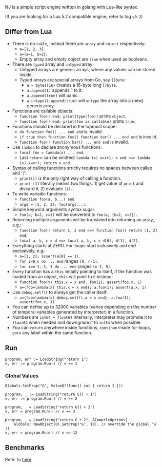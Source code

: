 NJ is a simple script engine written in golang with Lua-like syntax.

(If you are looking for a Lua 5.2 compatible engine, refer to tag `v0.2`)

## Differ from Lua

- There is no `table`, instead there are `array` and `object` respectively:
	- `a=[1, 2, 3]`.
	- `a={a=1, b=2}`.
	- Empty array and empty object are `true` when used as booleans.
- There are `typed` array and `untyped` array:
	- Untyped arrays are generic arrays, where any values can be stored inside.
	- Typed arrays are special arrays from Go, say `[]byte`:
		- `a = bytes(16)` creates a 16-byte long `[]byte`.
		- `a.append(1)` appends 1 to it.
		- `a.append(true)` will panic.
		- `a.untype().append(true)` will `untype` the array into a (new) generic array.
- Functions are callable objects:
	- `function foo() end; print(type(foo))` prints `object`.
	- `function foo() end; print(foo is callable)` prints `true`.
- Functions should be declared in the topmost scope:
	- `do function foo() ... end end` is invalid.
	- `if true then function foo() function bar() ... end end` is invalid.
	- `function foo() function bar() ... end end` is invalid.
- Use `lambda` to declare anonymous functions:
	- `local foo = lambda(x) ... end`.
	- Last `return` can be omitted: `lambda (x) x=x+1; x end <=> lambda (x) x=x+1; return x end`.
- Syntax of calling functions strictly requires no spaces between callee and '(':
	- `print(1)` is the only right way of calling a function.
	- `print (1)` literally means two things: 1) get value of `print` and discard it, 2) evaluate `(1)`.
- To write variadic functions:
	- `function foo(a, b...) end`.
	- `args = [1, 2, 3]; foo(args...)`.
- Simple keyword arguments syntax sugar:
	- `foo(a, b=2, c=3)` will be converted to `foo(a, {b=2, c=3})`.
- Returning multiple arguments will be translated into returning an array, e.g.:
	- `function foo() return 1, 2 end <=> function foo() return [1, 2] end`.
	- `local a, b, c = d <=> local a, b, c = d[0], d[1], d[2]`.
- Everything starts at ZERO. For-loops start inclusively and end exclusively, e.g.:
	- `a=[1, 2]; assert(a[0] == 1)`.
	- `for i=0,n do ... end` ranges `[0, n-1]`.
	- `for i=n-1,-1,-1 do ... end` ranges `[n-1, 0]`.
- Every function has a `this` initially pointing to itself, if the function was loaded from an object, `this` will point to it instead:
	- `function foo(x) this.x = x end; foo(1); assert(foo.x, 1)`
	- `a={foo=lambda(x) this.x = x end}; a.foo(1); assert(a.x, 1)`
- Use `debug.self()` to always get the caller itself:
	- `a={foo=lambda(x) debug.self().x = x end}; a.foo(1); assert(foo.x, 1)`
- You can define up to 32000 variables (varies depending on the number of temporal variables generated by interpreter) in a function.
- Numbers are `int64 + float64` internally, interpreter may promote it to `float64` when needed and downgrade it to `int64` when possible.
- You can `return` anywhere inside functions, `continue` inside for-loops, `goto` any label within the same function.

## Run

```golang
program, err := LoadString("return 1")
v, err := program.Run() // v == 1
```

### Global Values

```golang
Globals.SetProp("G", ValueOf(func() int { return 1 }))

program, _ := LoadString("return G() + 1")
v, err := program.Run() // v == 2

program, _ = LoadString("return G() + 2")
v, err = program.Run() // v == 3

program, _ = LoadString("return G + 2", &CompileOptions{
	Globals: NewObject(0).SetProp("G", 10), // override the global 'G'
})
v, err = program.Run() // v == 12
```

## Benchmarks

Refer to [here](https://github.com/coyove/potatolang/blob/master/tests/bench/perf.md).

